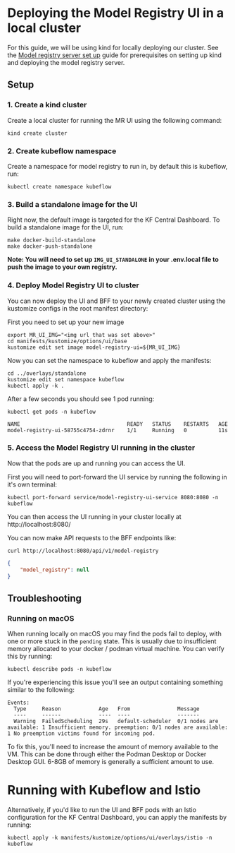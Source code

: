 [Model registry server set up]: ../../bff/docs/dev-guide.md

# Deploying the Model Registry UI in a local cluster

For this guide, we will be using kind for locally deploying our cluster. See
the [Model registry server set up] guide for prerequisites on setting up kind
and deploying the model registry server.

## Setup

### 1. Create a kind cluster

Create a local cluster for running the MR UI using the following command:

```shell
kind create cluster
```

### 2. Create kubeflow namespace

Create a namespace for model registry to run in, by default this is kubeflow, run:

```shell
kubectl create namespace kubeflow
```

### 3. Build a standalone image for the UI

Right now, the default image is targeted for the KF Central Dashboard. To build a standalone image for the UI, run:

```shell
make docker-build-standalone
make docker-push-standalone
```

**Note: You will need to set up `IMG_UI_STANDALONE` in your .env.local file to push the image to your own registry.**

### 4. Deploy Model Registry UI to cluster

You can now deploy the UI and BFF to your newly created cluster using the kustomize configs in the root manifest directory:

First you need to set up your new image

```shell
export MR_UI_IMG="<img url that was set above>"
cd manifests/kustomize/options/ui/base
kustomize edit set image model-registry-ui=${MR_UI_IMG}
```

Now you can set the namespace to kubeflow and apply the manifests:

```shell
cd ../overlays/standalone
kustomize edit set namespace kubeflow
kubectl apply -k .
```

After a few seconds you should see 1 pod running:

```shell
kubectl get pods -n kubeflow
```

```shell
NAME                                  READY   STATUS    RESTARTS   AGE
model-registry-ui-58755c4754-zdrnr    1/1     Running   0          11s
```

### 5. Access the Model Registry UI running in the cluster

Now that the pods are up and running you can access the UI.

First you will need to port-forward the UI service by running the following in it's own terminal:

```shell
kubectl port-forward service/model-registry-ui-service 8080:8080 -n kubeflow
```

You can then access the UI running in your cluster locally at http://localhost:8080/

You can now make API requests to the BFF endpoints like:

```shell
curl http://localhost:8080/api/v1/model-registry
```

```json
{
    "model_registry": null
}
```

## Troubleshooting

### Running on macOS

When running locally on macOS you may find the pods fail to deploy, with one or more stuck in the `pending` state. This is usually due to insufficient memory allocated to your docker / podman virtual machine. You can verify this by running:

```shell
kubectl describe pods -n kubeflow
```

If you're experiencing this issue you'll see an output containing something similar to the following:

```shell
Events:
  Type     Reason            Age   From               Message
  ----     ------            ----  ----               -------
  Warning  FailedScheduling  29s   default-scheduler  0/1 nodes are available: 1 Insufficient memory. preemption: 0/1 nodes are available: 1 No preemption victims found for incoming pod.
```

To fix this, you'll need to increase the amount of memory available to the VM. This can be done through either the Podman Desktop or Docker Desktop GUI. 6-8GB of memory is generally a sufficient amount to use.

# Running with Kubeflow and Istio

Alternatively, if you'd like to run the UI and BFF pods with an Istio configuration for the KF Central Dashboard, you can apply the manifests by running:

```shell
kubectl apply -k manifests/kustomize/options/ui/overlays/istio -n kubeflow
```
